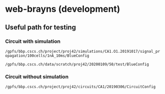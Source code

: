 # web-brayns (development)
## Useful path for testing

### Circuit with simulation
`/gpfs/bbp.cscs.ch/project/proj42/simulations/CA1.O1.20191017/signal_propagation/100cells/1nA_10ms/BlueConfig`

`/gpfs/bbp.cscs.ch/data/scratch/proj42/20200109/50/test/BlueConfig`

### Circuit without simulation
`/gpfs/bbp.cscs.ch/project/proj42/circuits/CA1/20190306/CircuitConfig`
